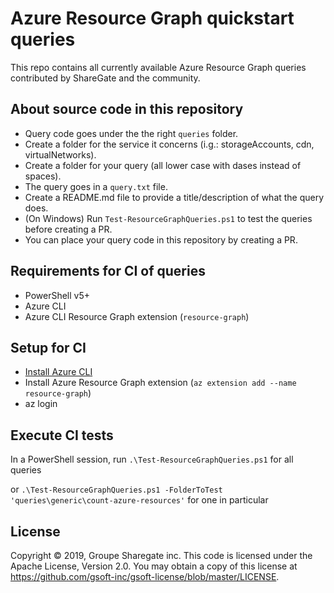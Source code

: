 # Azure Resource Graph quickstart queries

This repo contains all currently available Azure Resource Graph queries contributed by ShareGate and the community.

## About source code in this repository
* Query code goes under the the right `queries` folder.
* Create a folder for the service it concerns (i.g.: storageAccounts, cdn, virtualNetworks).
* Create a folder for your query (all lower case with dases instead of spaces).
* The query goes in a `query.txt` file.
* Create a README.md file to provide a title/description of what the query does.
* (On Windows) Run `Test-ResourceGraphQueries.ps1` to test the queries before creating a PR.
* You can place your query code in this repository by creating a PR.

## Requirements for CI of queries
* PowerShell v5+
* Azure CLI
* Azure CLI Resource Graph extension (`resource-graph`)

## Setup for CI
* [Install Azure CLI](https://docs.microsoft.com/en-us/cli/azure/install-azure-cli?view=azure-cli-latest)
* Install Azure Resource Graph extension (`az extension add --name resource-graph`)
* az login

## Execute CI tests
In a PowerShell session, run `.\Test-ResourceGraphQueries.ps1` for all queries

or `.\Test-ResourceGraphQueries.ps1 -FolderToTest 'queries\generic\count-azure-resources'` for one in particular

## License

Copyright © 2019, Groupe Sharegate inc. This code is licensed under the Apache License, Version 2.0. You may obtain a copy of this license at https://github.com/gsoft-inc/gsoft-license/blob/master/LICENSE.
